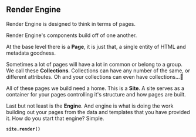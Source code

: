 Render Engine
-----

Render Engine is designed to think in terms of pages.

Render Engine's components build off of one another.

At the base level there is a **Page**, it is just that, a single entity of HTML and metadata goodness.

Sometimes a lot of pages will have a lot in common or belong to a group. We call these **Collections**. Collections can have any number of the same, or different attributes. Oh and your collections can even have collections...🤯

All of these pages we build need a home. This is a **Site**. A site serves as a container for your pages controlling it's structure and how pages are built.

Last but not least is the **Engine**. And engine is what is doing the work building out your pages from the data and templates that you have provided it. How do you start that engine? Simple.

**`site.render()`**
